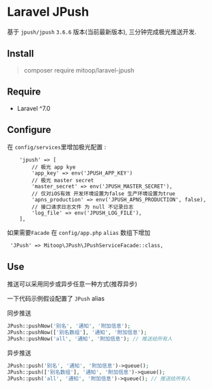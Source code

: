 # Laravel JPush
基于 `jpush/jpush` `3.6.6` 版本(当前最新版本), 三分钟完成极光推送开发.

## Install
> composer require mitoop/laravel-jpush

## Require
- Laravel ^7.0

## Configure
在 `config/services`里增加极光配置 : 
```
    'jpush' => [
        // 极光 app kye 
        'app_key' => env('JPUSH_APP_KEY') 
        // 极光 master secret
        'master_secret' => env('JPUSH_MASTER_SECRET'), 
        // 仅对iOS有效 开发环境设置为false 生产环境设置为true
        'apns_production' => env('JPUSH_APNS_PRODUCTION', false), 
        // 接口请求日志文件 为 null 不记录日志
        'log_file' => env('JPUSH_LOG_FILE'), 
    ],
```

如果需要`Facade` 在 `config/app.php` `alias` 数组下增加 

` 'JPush' => Mitoop\JPush\JPushServiceFacade::class,`

## Use
推送可以采用同步或异步任意一种方式(推荐异步)

一下代码示例假设配置了 `JPush` alias

    
同步推送
```php
JPush::pushNow('别名', '通知', '附加信息');
JPush::pushNow(['别名数组'], '通知', '附加信息');
JPush::pushNow('all', '通知', '附加信息'); // 推送给所有人
```

异步推送
```php
JPush::push('别名', '通知', '附加信息')->queue();
JPush::push(['别名数组'], '通知', '附加信息')->queue();
JPush::push('all', '通知', '附加信息')->queue(); // 推送给所有人
```

